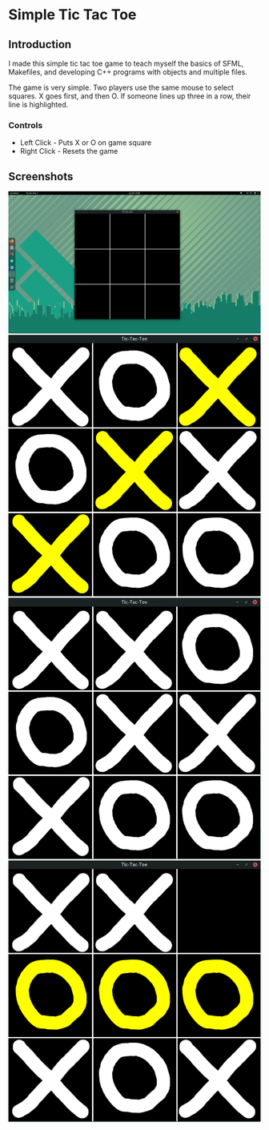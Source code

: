 # Simple Tic Tac Toe
## Introduction
I made this simple tic tac toe game to teach myself the basics of SFML, Makefiles, and developing C++ programs with objects and multiple files.

The game is very simple. Two players use the same mouse to select squares. X goes first, and then O. If someone lines up three in a row, their line is highlighted.

### Controls
- Left Click - Puts X or O on game square
- Right Click - Resets the game

## Screenshots
![](screenshots/desktop-screenshot.png)
![](screenshots/x-diag.png)
![](screenshots/tie.png)
![](screenshots/o-winner.png)
